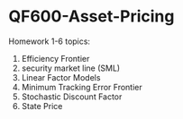 # QF600-Asset-Pricing
Homework 1-6 topics:
1. Efficiency Frontier
2. security market line (SML)
3. Linear Factor Models
4. Minimum Tracking Error Frontier
5. Stochastic Discount Factor
6. State Price
